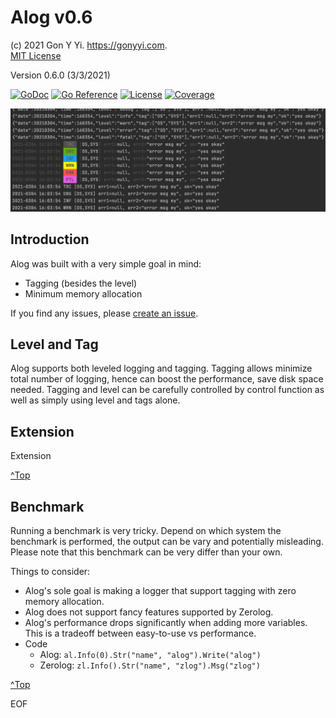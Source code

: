 # Alog v0.6

(c) 2021 Gon Y Yi. <https://gonyyi.com>.  
[MIT License](https://raw.githubusercontent.com/gonyyi/alog/master/LICENSE)

Version 0.6.0 (3/3/2021)

[![GoDoc](https://godoc.org/github.com/gonyyi/alog?status.svg)](https://godoc.org/github.com/gonyyi/alog)
[![Go Reference](https://pkg.go.dev/badge/github.com/gonyyi/alog.svg)](https://pkg.go.dev/github.com/gonyyi/alog@v0.6.0)
[![License](http://img.shields.io/badge/license-MIT-red.svg?style=flat)](https://raw.githubusercontent.com/gonyyi/alog/master/LICENSE)
[![Coverage](http://gocover.io/_badge/github.com/gonyyi/alog)](http://gocover.io/github.com/gonyyi/alog)

![Alog Screen Shot 1](https://github.com/gonyyi/alog/blob/master/docs/alog_screen_1.png)

## Introduction

Alog was built with a very simple goal in mind:

- Tagging (besides the level)
- Minimum memory allocation

If you find any issues, please [create an issue](https://github.com/gonyyi/alog/issues/new).


## Level and Tag 

Alog supports both leveled logging and tagging. Tagging allows minimize total number of logging,
hence can boost the performance, save disk space needed. Tagging and level can be carefully controlled by
control function as well as simply using level and tags alone.


## Extension

Extension

[^Top](#alog)


## Benchmark

Running a benchmark is very tricky. Depend on which system the benchmark is performed, the output can be vary and 
potentially misleading. Please note that this benchmark can be very differ than your own.

Things to consider:

- Alog's sole goal is making a logger that support tagging with zero memory allocation.
- Alog does not support fancy features supported by Zerolog.
- Alog's performance drops significantly when adding more variables. 
  This is a tradeoff between easy-to-use vs performance.  
- Code
  - Alog:  `al.Info(0).Str("name", "alog").Write("alog")`
  - Zerolog: `zl.Info().Str("name", "zlog").Msg("zlog")`


[^Top](#alog)


EOF
